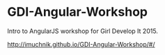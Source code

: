 GDI-Angular-Workshop
====================

Intro to AngularJS workshop for Girl Develop It 2015.

http://imuchnik.github.io/GDI-Angular-Workshop/#/

